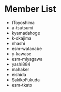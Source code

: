 # Member List
* tToyoshima
* a-tsutsumi
* kyamadahoge
* k-okajima
* nhashi
* esm-watanabe
* y-kawase
* esm-miyagawa
* yashi884
* mahaker
* eishida
* SakikoFukuda
* esm-tkato
